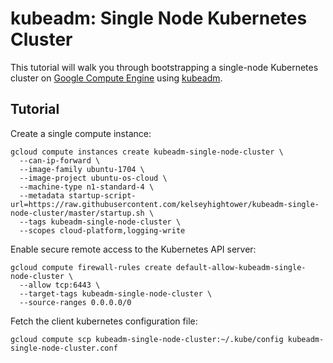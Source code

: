 # kubeadm: Single Node Kubernetes Cluster

This tutorial will walk you through bootstrapping a single-node Kubernetes cluster on [Google Compute Engine](https://cloud.google.com/compute/) using [kubeadm](https://github.com/kubernetes/kubeadm).

## Tutorial

Create a single compute instance:

```
gcloud compute instances create kubeadm-single-node-cluster \
  --can-ip-forward \
  --image-family ubuntu-1704 \
  --image-project ubuntu-os-cloud \
  --machine-type n1-standard-4 \
  --metadata startup-script-url=https://raw.githubusercontent.com/kelseyhightower/kubeadm-single-node-cluster/master/startup.sh \ 
  --tags kubeadm-single-node-cluster \
  --scopes cloud-platform,logging-write
```

Enable secure remote access to the Kubernetes API server:

```
gcloud compute firewall-rules create default-allow-kubeadm-single-node-cluster \
  --allow tcp:6443 \
  --target-tags kubeadm-single-node-cluster \
  --source-ranges 0.0.0.0/0
```

Fetch the client kubernetes configuration file:

```
gcloud compute scp kubeadm-single-node-cluster:~/.kube/config kubeadm-single-node-cluster.conf
```

